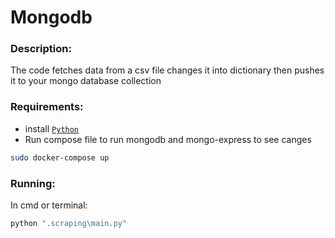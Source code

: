 # Mongodb 
### Description:
The code fetches data from a csv file changes it into dictionary then pushes it to your mongo database collection

### Requirements:
* install [`Python`](https://www.python.org/downloads/)  
* Run compose file to run mongodb and mongo-express to see canges 
```bash
sudo docker-compose up 
```

### Running:
In cmd or terminal:
```bash
python ".scraping\main.py"
```


